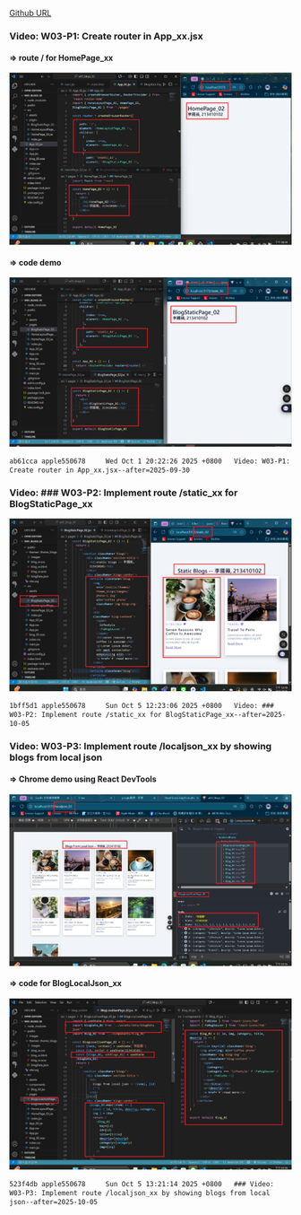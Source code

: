 [Github URL](https://github.com/apple550678/1141-2N-demo-apple-02)

### Video: W03-P1: Create router in App_xx.jsx

#### => route / for HomePage_xx

![](w03-p1-1.png)

#### => code demo

![](w03-p1-2.png)

```
ab61cca apple550678     Wed Oct 1 20:22:26 2025 +0800   Video: W03-P1: Create router in App_xx.jsx--after=2025-09-30
```

### Video: ### W03-P2: Implement route /static_xx for BlogStaticPage_xx

![](w03-p2.png)

```
1bff5d1 apple550678     Sun Oct 5 12:23:06 2025 +0800   Video: ### W03-P2: Implement route /static_xx for BlogStaticPage_xx--after=2025-10-05
```

### Video: W03-P3: Implement route /localjson_xx by showing blogs from local json

#### => Chrome demo using React DevTools

![](w03-p3-1.png)

#### => code for BlogLocalJson_xx

![](w03-p3-2.png)

```
523f4db apple550678     Sun Oct 5 13:21:14 2025 +0800   ### Video: W03-P3: Implement route /localjson_xx by showing blogs from local json--after=2025-10-05
```
